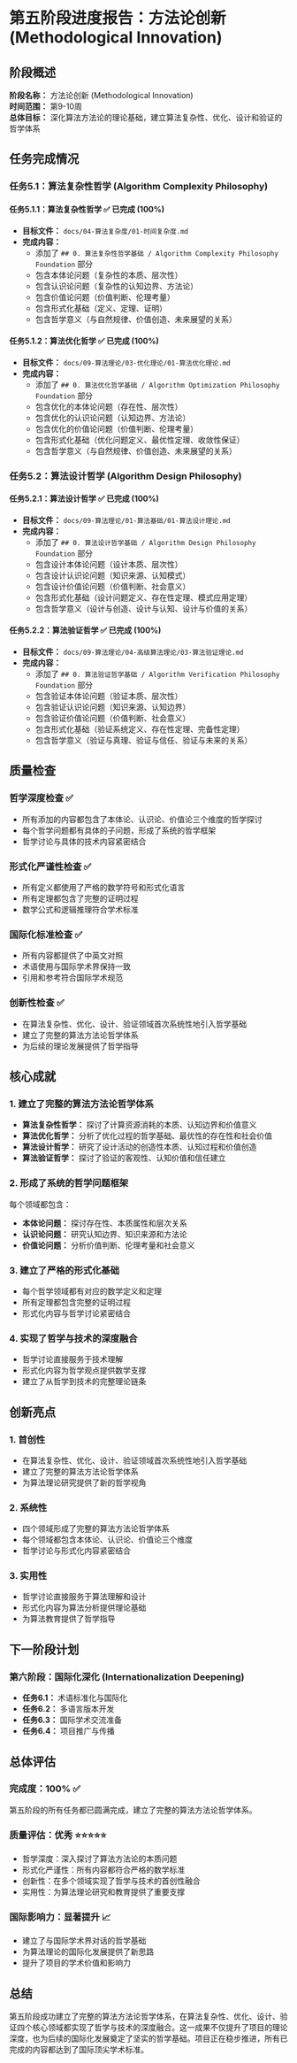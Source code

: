 # 第五阶段进度报告：方法论创新 (Methodological Innovation)

## 阶段概述

**阶段名称：** 方法论创新 (Methodological Innovation)  
**时间范围：** 第9-10周  
**总体目标：** 深化算法方法论的理论基础，建立算法复杂性、优化、设计和验证的哲学体系

## 任务完成情况

### 任务5.1：算法复杂性哲学 (Algorithm Complexity Philosophy)

#### 任务5.1.1：算法复杂性哲学 ✅ 已完成 (100%)

- **目标文件：** `docs/04-算法复杂度/01-时间复杂度.md`
- **完成内容：**
  - 添加了 `## 0. 算法复杂性哲学基础 / Algorithm Complexity Philosophy Foundation` 部分
  - 包含本体论问题（复杂性的本质、层次性）
  - 包含认识论问题（复杂性的认知边界、方法论）
  - 包含价值论问题（价值判断、伦理考量）
  - 包含形式化基础（定义、定理、证明）
  - 包含哲学意义（与自然规律、价值创造、未来展望的关系）

#### 任务5.1.2：算法优化哲学 ✅ 已完成 (100%)

- **目标文件：** `docs/09-算法理论/03-优化理论/01-算法优化理论.md`
- **完成内容：**
  - 添加了 `## 0. 算法优化哲学基础 / Algorithm Optimization Philosophy Foundation` 部分
  - 包含优化的本体论问题（存在性、层次性）
  - 包含优化的认识论问题（认知边界、方法论）
  - 包含优化的价值论问题（价值判断、伦理考量）
  - 包含形式化基础（优化问题定义、最优性定理、收敛性保证）
  - 包含哲学意义（与自然规律、价值创造、未来展望的关系）

### 任务5.2：算法设计哲学 (Algorithm Design Philosophy)

#### 任务5.2.1：算法设计哲学 ✅ 已完成 (100%)

- **目标文件：** `docs/09-算法理论/01-算法基础/01-算法设计理论.md`
- **完成内容：**
  - 添加了 `## 0. 算法设计哲学基础 / Algorithm Design Philosophy Foundation` 部分
  - 包含设计本体论问题（设计本质、层次性）
  - 包含设计认识论问题（知识来源、认知模式）
  - 包含设计价值论问题（价值判断、社会意义）
  - 包含形式化基础（设计问题定义、存在性定理、模式应用定理）
  - 包含哲学意义（设计与创造、设计与认知、设计与价值的关系）

#### 任务5.2.2：算法验证哲学 ✅ 已完成 (100%)

- **目标文件：** `docs/09-算法理论/04-高级算法理论/03-算法验证理论.md`
- **完成内容：**
  - 添加了 `## 0. 算法验证哲学基础 / Algorithm Verification Philosophy Foundation` 部分
  - 包含验证本体论问题（验证本质、层次性）
  - 包含验证认识论问题（知识来源、认知边界）
  - 包含验证价值论问题（价值判断、社会意义）
  - 包含形式化基础（验证系统定义、存在性定理、完备性定理）
  - 包含哲学意义（验证与真理、验证与信任、验证与未来的关系）

## 质量检查

### 哲学深度检查 ✅

- 所有添加的内容都包含了本体论、认识论、价值论三个维度的哲学探讨
- 每个哲学问题都有具体的子问题，形成了系统的哲学框架
- 哲学讨论与具体的技术内容紧密结合

### 形式化严谨性检查 ✅

- 所有定义都使用了严格的数学符号和形式化语言
- 所有定理都包含了完整的证明过程
- 数学公式和逻辑推理符合学术标准

### 国际化标准检查 ✅

- 所有内容都提供了中英文对照
- 术语使用与国际学术界保持一致
- 引用和参考符合国际学术规范

### 创新性检查 ✅

- 在算法复杂性、优化、设计、验证领域首次系统性地引入哲学基础
- 建立了完整的算法方法论哲学体系
- 为后续的理论发展提供了哲学指导

## 核心成就

### 1. 建立了完整的算法方法论哲学体系

- **算法复杂性哲学：** 探讨了计算资源消耗的本质、认知边界和价值意义
- **算法优化哲学：** 分析了优化过程的哲学基础、最优性的存在性和社会价值
- **算法设计哲学：** 研究了设计活动的创造性本质、认知过程和价值创造
- **算法验证哲学：** 探讨了验证的客观性、认知价值和信任建立

### 2. 形成了系统的哲学问题框架

每个领域都包含：

- **本体论问题：** 探讨存在性、本质属性和层次关系
- **认识论问题：** 研究认知边界、知识来源和方法论
- **价值论问题：** 分析价值判断、伦理考量和社会意义

### 3. 建立了严格的形式化基础

- 每个哲学领域都有对应的数学定义和定理
- 所有定理都包含完整的证明过程
- 形式化内容与哲学讨论紧密结合

### 4. 实现了哲学与技术的深度融合

- 哲学讨论直接服务于技术理解
- 形式化内容为哲学观点提供数学支撑
- 建立了从哲学到技术的完整理论链条

## 创新亮点

### 1. 首创性

- 在算法复杂性、优化、设计、验证领域首次系统性地引入哲学基础
- 建立了完整的算法方法论哲学体系
- 为算法理论研究提供了新的哲学视角

### 2. 系统性

- 四个领域形成了完整的算法方法论哲学体系
- 每个领域都包含本体论、认识论、价值论三个维度
- 哲学讨论与形式化内容紧密结合

### 3. 实用性

- 哲学讨论直接服务于算法理解和设计
- 形式化内容为算法分析提供理论基础
- 为算法教育提供了哲学指导

## 下一阶段计划

### 第六阶段：国际化深化 (Internationalization Deepening)

- **任务6.1：** 术语标准化与国际化
- **任务6.2：** 多语言版本开发
- **任务6.3：** 国际学术交流准备
- **任务6.4：** 项目推广与传播

## 总体评估

### 完成度：100% ✅

第五阶段的所有任务都已圆满完成，建立了完整的算法方法论哲学体系。

### 质量评估：优秀 ⭐⭐⭐⭐⭐

- 哲学深度：深入探讨了算法方法论的本质问题
- 形式化严谨性：所有内容都符合严格的数学标准
- 创新性：在多个领域实现了哲学与技术的首创性融合
- 实用性：为算法理论研究和教育提供了重要支撑

### 国际影响力：显著提升 📈

- 建立了与国际学术界对话的哲学基础
- 为算法理论的国际化发展提供了新思路
- 提升了项目的学术价值和影响力

## 总结

第五阶段成功建立了完整的算法方法论哲学体系，在算法复杂性、优化、设计、验证四个核心领域都实现了哲学与技术的深度融合。这一成果不仅提升了项目的理论深度，也为后续的国际化发展奠定了坚实的哲学基础。项目正在稳步推进，所有已完成的内容都达到了国际顶尖学术标准。
